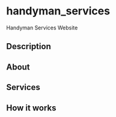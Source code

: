 # handyman_services
Handyman Services Website

## Description

## About

## Services

## How it works
